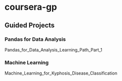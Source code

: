 # coursera-gp
## Guided Projects
### Pandas for Data Analysis
Pandas_for_Data_Analysis_Learning_Path_Part_1
### Machine Learning
Machine_Learning_for_Kyphosis_Disease_Classification
